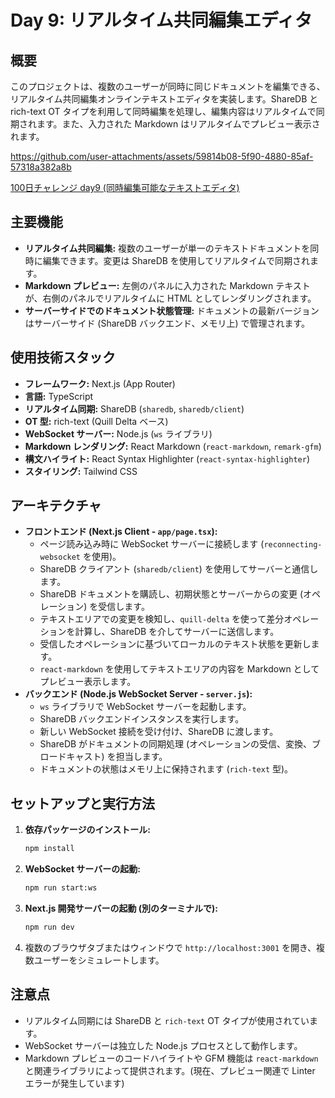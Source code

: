 # Day 9: リアルタイム共同編集エディタ

## 概要

このプロジェクトは、複数のユーザーが同時に同じドキュメントを編集できる、リアルタイム共同編集オンラインテキストエディタを実装します。ShareDB と rich-text OT タイプを利用して同時編集を処理し、編集内容はリアルタイムで同期されます。また、入力された Markdown はリアルタイムでプレビュー表示されます。

https://github.com/user-attachments/assets/59814b08-5f90-4880-85af-57318a382a8b

[100日チャレンジ day9 (同時編集可能なテキストエディタ)](https://zenn.dev/gin_nazo/scraps/eb18c10ff3cd4d)

## 主要機能

-   **リアルタイム共同編集:** 複数のユーザーが単一のテキストドキュメントを同時に編集できます。変更は ShareDB を使用してリアルタイムで同期されます。
-   **Markdown プレビュー:** 左側のパネルに入力された Markdown テキストが、右側のパネルでリアルタイムに HTML としてレンダリングされます。
-   **サーバーサイドでのドキュメント状態管理:** ドキュメントの最新バージョンはサーバーサイド (ShareDB バックエンド、メモリ上) で管理されます。

## 使用技術スタック

-   **フレームワーク:** Next.js (App Router)
-   **言語:** TypeScript
-   **リアルタイム同期:** ShareDB (`sharedb`, `sharedb/client`)
-   **OT 型:** rich-text (Quill Delta ベース)
-   **WebSocket サーバー:** Node.js (`ws` ライブラリ)
-   **Markdown レンダリング:** React Markdown (`react-markdown`, `remark-gfm`)
-   **構文ハイライト:** React Syntax Highlighter (`react-syntax-highlighter`)
-   **スタイリング:** Tailwind CSS

## アーキテクチャ

-   **フロントエンド (Next.js Client - `app/page.tsx`):**
    -   ページ読み込み時に WebSocket サーバーに接続します (`reconnecting-websocket` を使用)。
    -   ShareDB クライアント (`sharedb/client`) を使用してサーバーと通信します。
    -   ShareDB ドキュメントを購読し、初期状態とサーバーからの変更 (オペレーション) を受信します。
    -   テキストエリアでの変更を検知し、`quill-delta` を使って差分オペレーションを計算し、ShareDB を介してサーバーに送信します。
    -   受信したオペレーションに基づいてローカルのテキスト状態を更新します。
    -   `react-markdown` を使用してテキストエリアの内容を Markdown としてプレビュー表示します。
-   **バックエンド (Node.js WebSocket Server - `server.js`):**
    -   `ws` ライブラリで WebSocket サーバーを起動します。
    -   ShareDB バックエンドインスタンスを実行します。
    -   新しい WebSocket 接続を受け付け、ShareDB に渡します。
    -   ShareDB がドキュメントの同期処理 (オペレーションの受信、変換、ブロードキャスト) を担当します。
    -   ドキュメントの状態はメモリ上に保持されます (`rich-text` 型)。

## セットアップと実行方法

1.  **依存パッケージのインストール:**
    ```bash
    npm install
    ```
2.  **WebSocket サーバーの起動:**
    ```bash
    npm run start:ws
    ```
3.  **Next.js 開発サーバーの起動 (別のターミナルで):**
    ```bash
    npm run dev
    ```
4.  複数のブラウザタブまたはウィンドウで `http://localhost:3001` を開き、複数ユーザーをシミュレートします。

## 注意点

-   リアルタイム同期には ShareDB と `rich-text` OT タイプが使用されています。
-   WebSocket サーバーは独立した Node.js プロセスとして動作します。
-   Markdown プレビューのコードハイライトや GFM 機能は `react-markdown` と関連ライブラリによって提供されます。(現在、プレビュー関連で Linter エラーが発生しています) 